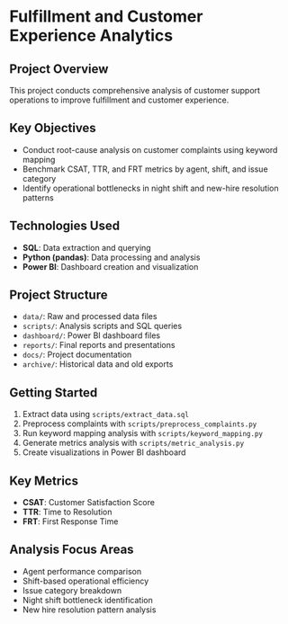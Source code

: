 # Fulfillment and Customer Experience Analytics 
 
## Project Overview 
This project conducts comprehensive analysis of customer support operations to improve fulfillment and customer experience. 
 
## Key Objectives 
- Conduct root-cause analysis on customer complaints using keyword mapping 
- Benchmark CSAT, TTR, and FRT metrics by agent, shift, and issue category 
- Identify operational bottlenecks in night shift and new-hire resolution patterns 
 
## Technologies Used 
- **SQL**: Data extraction and querying 
- **Python (pandas)**: Data processing and analysis 
- **Power BI**: Dashboard creation and visualization 
 
## Project Structure 
- `data/`: Raw and processed data files 
- `scripts/`: Analysis scripts and SQL queries 
- `dashboard/`: Power BI dashboard files 
- `reports/`: Final reports and presentations 
- `docs/`: Project documentation 
- `archive/`: Historical data and old exports 
 
## Getting Started 
1. Extract data using `scripts/extract_data.sql` 
2. Preprocess complaints with `scripts/preprocess_complaints.py` 
3. Run keyword mapping analysis with `scripts/keyword_mapping.py` 
4. Generate metrics analysis with `scripts/metric_analysis.py` 
5. Create visualizations in Power BI dashboard 
 
## Key Metrics 
- **CSAT**: Customer Satisfaction Score 
- **TTR**: Time to Resolution 
- **FRT**: First Response Time 
 
## Analysis Focus Areas 
- Agent performance comparison 
- Shift-based operational efficiency 
- Issue category breakdown 
- Night shift bottleneck identification 
- New hire resolution pattern analysis 

